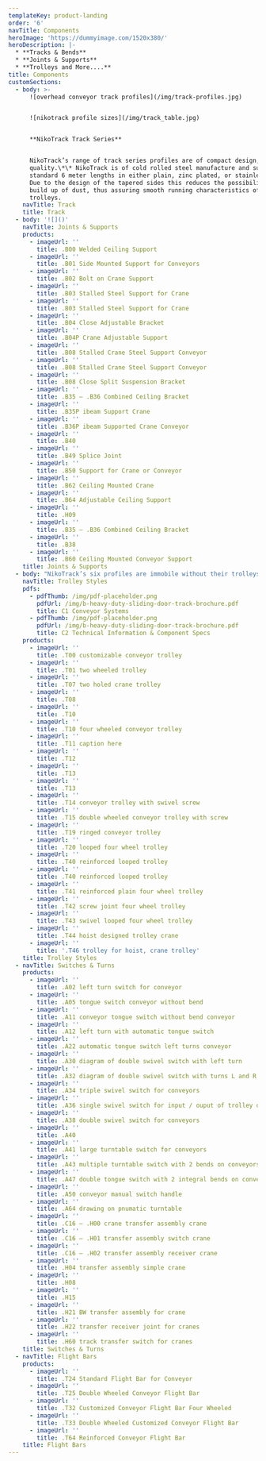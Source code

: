 ```yaml
---
templateKey: product-landing
order: '6'
navTitle: Components
heroImage: 'https://dummyimage.com/1520x380/'
heroDescription: |-
  * **Tracks & Bends**
  * **Joints & Supports**
  * **Trolleys and More....**
title: Components
customSections:
  - body: >-
      ![overhead conveyor track profiles](/img/track-profiles.jpg)


      ![nikotrack profile sizes](/img/track_table.jpg)


      **NikoTrack Track Series**


      NikoTrack’s range of track series profiles are of compact design, and high
      quality.\*\* NikoTrack is of cold rolled steel manufacture and supplied in
      standard 6 meter lengths in either plain, zinc plated, or stainless steel.
      Due to the design of the tapered sides this reduces the possibility of a
      build up of dust, thus assuring smooth running characteristics of the
      trolleys.
    navTitle: Track
    title: Track
  - body: '![]()'
    navTitle: Joints & Supports
    products:
      - imageUrl: ''
        title: .B00 Welded Ceiling Support
      - imageUrl: ''
        title: .B01 Side Mounted Support for Conveyors
      - imageUrl: ''
        title: .B02 Bolt on Crane Support
      - imageUrl: ''
        title: .B03 Stalled Steel Support for Crane
      - imageUrl: ''
        title: .B03 Stalled Steel Support for Crane
      - imageUrl: ''
        title: .B04 Close Adjustable Bracket
      - imageUrl: ''
        title: .B04P Crane Adjustable Support
      - imageUrl: ''
        title: .B08 Stalled Crane Steel Support Conveyor
      - imageUrl: ''
        title: .B08 Stalled Crane Steel Support Conveyor
      - imageUrl: ''
        title: .B08 Close Split Suspension Bracket
      - imageUrl: ''
        title: .B35 – .B36 Combined Ceiling Bracket
      - imageUrl: ''
        title: .B35P ibeam Support Crane
      - imageUrl: ''
        title: .B36P ibeam Supported Crane Conveyor
      - imageUrl: ''
        title: .B40
      - imageUrl: ''
        title: .B49 Splice Joint
      - imageUrl: ''
        title: .B50 Support for Crane or Conveyor
      - imageUrl: ''
        title: .B62 Ceiling Mounted Crane
      - imageUrl: ''
        title: .B64 Adjustable Ceiling Support
      - imageUrl: ''
        title: .H09
      - imageUrl: ''
        title: .B35 – .B36 Combined Ceiling Bracket
      - imageUrl: ''
        title: .B38
      - imageUrl: ''
        title: .B60 Ceiling Mounted Conveyor Support
    title: Joints & Supports
  - body: "NikoTrack’s six profiles are immobile without their trolleys. **NikoTrack’s trolleys come in a variety of styles, all with different applications in mind**, most offered in every profile series, while some are specific to larger or smaller profiles.\r\n\r\n_The trolleys pictured below are designated with partial part numbers. Each trolleys full part number is always prefixed with a track profile number (21, 23, 24 etc.)_\r\n\n**TROLLEY SWL (Kg)**\r\n\r\nSERIES | 21 | 23 | 24 | 25 | 26 | 27\r\n--- | --- | --- | --- | --- | --- | ---\r\n2 Wheel | 10 | 20 | 40 | 100 | 200 | 400\r\n4 Wheel | 20 | 40 | 80 | 200 | 400 | 800\r\nFlight Bar | 40 | 80 | 160 | 400 | 800 | 1600"
    navTitle: Trolley Styles
    pdfs:
      - pdfThumb: /img/pdf-placeholder.png
        pdfUrl: /img/b-heavy-duty-sliding-door-track-brochure.pdf
        title: C1 Conveyor Systems
      - pdfThumb: /img/pdf-placeholder.png
        pdfUrl: /img/b-heavy-duty-sliding-door-track-brochure.pdf
        title: C2 Technical Information & Component Specs
    products:
      - imageUrl: ''
        title: .T00 customizable conveyor trolley
      - imageUrl: ''
        title: .T01 two wheeled trolley
      - imageUrl: ''
        title: .T07 two holed crane trolley
      - imageUrl: ''
        title: .T08
      - imageUrl: ''
        title: .T10
      - imageUrl: ''
        title: .T10 four wheeled conveyor trolley
      - imageUrl: ''
        title: .T11 caption here
      - imageUrl: ''
        title: .T12
      - imageUrl: ''
        title: .T13
      - imageUrl: ''
        title: .T13
      - imageUrl: ''
        title: .T14 conveyor trolley with swivel screw
      - imageUrl: ''
        title: .T15 double wheeled conveyor trolley with screw
      - imageUrl: ''
        title: .T19 ringed conveyor trolley
      - imageUrl: ''
        title: .T20 looped four wheel trolley
      - imageUrl: ''
        title: .T40 reinforced looped trolley
      - imageUrl: ''
        title: .T40 reinforced looped trolley
      - imageUrl: ''
        title: .T41 reinforced plain four wheel trolley
      - imageUrl: ''
        title: .T42 screw joint four wheel trolley
      - imageUrl: ''
        title: .T43 swivel looped four wheel trolley
      - imageUrl: ''
        title: .T44 hoist designed trolley crane
      - imageUrl: ''
        title: '.T46 trolley for hoist, crane trolley'
    title: Trolley Styles
  - navTitle: Switches & Turns
    products:
      - imageUrl: ''
        title: .A02 left turn switch for conveyor
      - imageUrl: ''
        title: .A05 tongue switch conveyor without bend
      - imageUrl: ''
        title: .A11 conveyor tongue switch without bend conveyor
      - imageUrl: ''
        title: .A12 left turn with automatic tongue switch
      - imageUrl: ''
        title: .A22 automatic tongue switch left turns conveyor
      - imageUrl: ''
        title: .A30 diagram of double swivel switch with left turn
      - imageUrl: ''
        title: .A32 diagram of double swivel switch with turns L and R
      - imageUrl: ''
        title: .A34 triple swivel switch for conveyors
      - imageUrl: ''
        title: .A36 single swivel switch for input / ouput of trolley on a conveyor
      - imageUrl: ''
        title: .A38 double swivel switch for conveyors
      - imageUrl: ''
        title: .A40
      - imageUrl: ''
        title: .A41 large turntable switch for conveyors
      - imageUrl: ''
        title: .A43 multiple turntable switch with 2 bends on conveyors
      - imageUrl: ''
        title: .A47 double tongue switch with 2 integral bends on conveyor
      - imageUrl: ''
        title: .A50 conveyor manual switch handle
      - imageUrl: ''
        title: .A64 drawing on pnumatic turntable
      - imageUrl: ''
        title: .C16 – .H00 crane transfer assembly crane
      - imageUrl: ''
        title: .C16 – .H01 transfer assembly switch crane
      - imageUrl: ''
        title: .C16 – .H02 transfer assembly receiver crane
      - imageUrl: ''
        title: .H04 transfer assembly simple crane
      - imageUrl: ''
        title: .H08
      - imageUrl: ''
        title: .H15
      - imageUrl: ''
        title: .H21 BW transfer assembly for crane
      - imageUrl: ''
        title: .H22 transfer receiver joint for cranes
      - imageUrl: ''
        title: .H60 track transfer switch for cranes
    title: Switches & Turns
  - navTitle: Flight Bars
    products:
      - imageUrl: ''
        title: .T24 Standard Flight Bar for Conveyor
      - imageUrl: ''
        title: .T25 Double Wheeled Conveyor Flight Bar
      - imageUrl: ''
        title: .T32 Customized Conveyor Flight Bar Four Wheeled
      - imageUrl: ''
        title: .T33 Double Wheeled Customized Conveyor Flight Bar
      - imageUrl: ''
        title: .T64 Reinforced Conveyor Flight Bar
    title: Flight Bars
---
```


